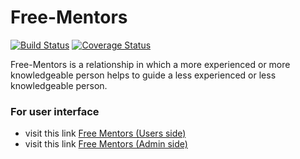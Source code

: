# Free-Mentors

[![Build Status](https://travis-ci.com/johnkeychishugi/Free-Mentors.svg?branch=develop)](https://travis-ci.com/johnkeychishugi/Free-Mentors)
[![Coverage Status](https://coveralls.io/repos/github/johnkeychishugi/Free-Mentors/badge.svg?branch=develop)](https://coveralls.io/github/johnkeychishugi/Free-Mentors?branch=develop)

Free-Mentors is a relationship in which a more experienced or more knowledgeable person helps to guide a less experienced or less knowledgeable person.

 ### For user interface
- visit this link [Free Mentors (Users side)](https://johnkeychishugi.github.io/Free-Mentors/UI)
- visit this link [Free Mentors (Admin side)](https://johnkeychishugi.github.io/Free-Mentors/UI/admin)
